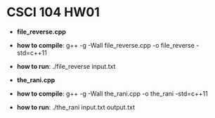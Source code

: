 # CSCI 104 HW01

- **file_reverse.cpp**
- **how to compile**: g++ -g -Wall file_reverse.cpp -o file_reverse -std=c++11
- **how to run**: ./file_reverse input.txt

- **the_rani.cpp**
- **how to compile**: g++ -g -Wall the_rani.cpp -o the_rani -std=c++11
- **how to run**: ./the_rani input.txt output.txt